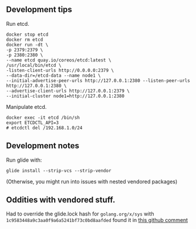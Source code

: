 ## Development tips

Run etcd.

```
docker stop etcd
docker rm etcd
docker run -dt \
-p 2379:2379 \
-p 2380:2380 \
--name etcd quay.io/coreos/etcd:latest \
/usr/local/bin/etcd \
-listen-client-urls http://0.0.0.0:2379 \
--data-dir=/etcd-data --name node1 \
--initial-advertise-peer-urls http://127.0.0.1:2380 --listen-peer-urls http://127.0.0.1:2380 \
--advertise-client-urls http://127.0.0.1:2379 \
--initial-cluster node1=http://127.0.0.1:2380
```

Manipulate etcd.


```
docker exec -it etcd /bin/sh
export ETCDCTL_API=3
# etcdctl del /192.168.1.0/24
```

## Development notes

Run glide with:

```
glide install --strip-vcs --strip-vendor
```

(Otherwise, you might run into issues with nested vendored packages)


## Oddities with vendored stuff.

Had to override the glide.lock hash for `golang.org/x/sys` with `1c9583448a9c3aa0f9a6a5241bf73c0bd8aafded` found it in [this github comment](https://github.com/grpc/grpc-go/issues/2181#issuecomment-414324934)

